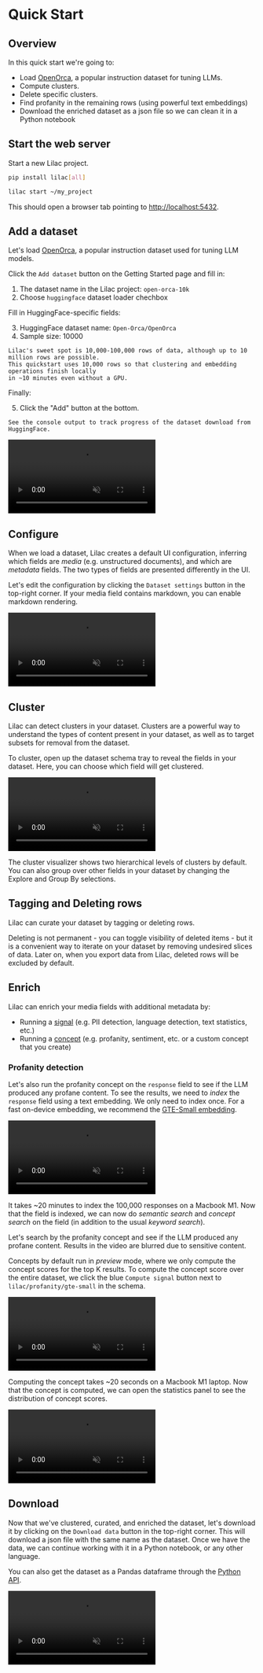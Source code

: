 # Quick Start

## Overview

In this quick start we're going to:

- Load [OpenOrca](https://huggingface.co/datasets/Open-Orca/OpenOrca), a popular instruction dataset
  for tuning LLMs.
- Compute clusters.
- Delete specific clusters.
- Find profanity in the remaining rows (using powerful text embeddings)
- Download the enriched dataset as a json file so we can clean it in a Python notebook

## Start the web server

Start a new Lilac project.

```bash
pip install lilac[all]

lilac start ~/my_project
```

This should open a browser tab pointing to [http://localhost:5432](http://localhost:5432).

## Add a dataset

Let's load [OpenOrca](https://huggingface.co/datasets/Open-Orca/OpenOrca), a popular instruction
dataset used for tuning LLM models.

Click the `Add dataset` button on the Getting Started page and fill in:

1. The dataset name in the Lilac project: `open-orca-10k`
2. Choose `huggingface` dataset loader chechbox

Fill in HuggingFace-specific fields:

3. HuggingFace dataset name: `Open-Orca/OpenOrca`
4. Sample size: 10000

```{note}
Lilac's sweet spot is 10,000-100,000 rows of data, although up to 10 million rows are possible.
This quickstart uses 10,000 rows so that clustering and embedding operations finish locally
in ~10 minutes even without a GPU.
```

Finally:

5. Click the "Add" button at the bottom.

```{note}
See the console output to track progress of the dataset download from HuggingFace.
```

<video loop muted autoplay controls src="../_static/getting_started/orca-load.mp4"></video>

## Configure

When we load a dataset, Lilac creates a default UI configuration, inferring which fields are _media_
(e.g. unstructured documents), and which are _metadata_ fields. The two types of fields are
presented differently in the UI.

Let's edit the configuration by clicking the `Dataset settings` button in the top-right corner. If
your media field contains markdown, you can enable markdown rendering.

<video loop muted autoplay controls src="../_static/getting_started/orca-settings.mp4"></video>

## Cluster

Lilac can detect clusters in your dataset. Clusters are a powerful way to understand the types of
content present in your dataset, as well as to target subsets for removal from the dataset.

To cluster, open up the dataset schema tray to reveal the fields in your dataset. Here, you can
choose which field will get clustered.

<video loop muted autoplay controls src="../_static/getting_started/orca-cluster.mp4"></video>

The cluster visualizer shows two hierarchical levels of clusters by default. You can also group over
other fields in your dataset by changing the Explore and Group By selections.

## Tagging and Deleting rows

Lilac can curate your dataset by tagging or deleting rows.

Deleting is not permanent - you can toggle visibility of deleted items - but it is a convenient way
to iterate on your dataset by removing undesired slices of data. Later on, when you export data from
Lilac, deleted rows will be excluded by default.

## Enrich

Lilac can enrich your media fields with additional metadata by:

- Running a [signal](../signals/signals.md) (e.g. PII detection, language detection, text
  statistics, etc.)
- Running a [concept](../concepts/concepts.md) (e.g. profanity, sentiment, etc. or a custom concept
  that you create)

### Profanity detection

Let's also run the profanity concept on the `response` field to see if the LLM produced any profane
content. To see the results, we need to _index_ the `response` field using a text embedding. We only
need to index once. For a fast on-device embedding, we recommend the
[GTE-Small embedding](https://huggingface.co/thenlper/gte-small).

<video loop muted autoplay controls src="../_static/getting_started/orca-index-response.mp4"></video>

It takes ~20 minutes to index the 100,000 responses on a Macbook M1. Now that the field is indexed,
we can now do _semantic search_ and _concept search_ on the field (in addition to the usual _keyword
search_).

Let's search by the profanity concept and see if the LLM produced any profane content. Results in
the video are blurred due to sensitive content.

Concepts by default run in _preview_ mode, where we only compute the concept scores for the top K
results. To compute the concept score over the entire dataset, we click the blue `Compute signal`
button next to `lilac/profanity/gte-small` in the schema.

<video loop muted autoplay controls src="../_static/getting_started/orca-profanity-preview.mp4"></video>

Computing the concept takes ~20 seconds on a Macbook M1 laptop. Now that the concept is computed, we
can open the statistics panel to see the distribution of concept scores.

<video loop muted autoplay controls src="../_static/getting_started/orca-profanity-stats.mp4"></video>

## Download

Now that we've clustered, curated, and enriched the dataset, let's download it by clicking on the
`Download data` button in the top-right corner. This will download a json file with the same name as
the dataset. Once we have the data, we can continue working with it in a Python notebook, or any
other language.

You can also get the dataset as a Pandas dataframe through the [Python API](quickstart_python.md).

<video loop muted autoplay controls src="../_static/getting_started/orca-download.mp4"></video>
